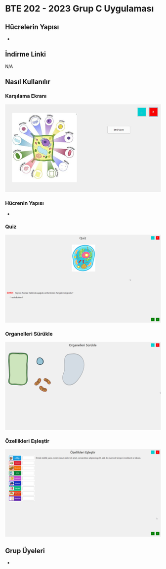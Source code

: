 # BTE 202 - 2023 Grup C Uygulaması
## Hücrelerin Yapısı
-
## İndirme Linki
N/A
## Nasıl Kullanılır
### Karşılama Ekranı
![karsilama](./Screenshots/MainMenu.jpg)
### Hücrenin Yapısı
-
### Quiz
![quiz](./Screenshots/FormQuiz.png)
### Organelleri Sürükle
![surukle](./Screenshots/FormSurukle.png)
### Özellikleri Eşleştir
![eslestir](./Screenshots/FormEslestir.png)
## Grup Üyeleri
-